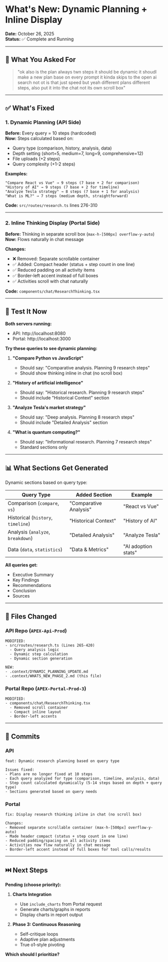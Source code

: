 # What's New: Dynamic Planning + Inline Display

**Date:** October 26, 2025  
**Status:** ✅ Complete and Running

---

## 🎯 What You Asked For

> "ok also is the plan always twn steps it should be dynamic it shoudl make a new plan base on every prompt it kinda skips to the open ai search not ot is that just speed but yeah different plans different steps, also put it into the chat not its own scroll box"

---

## ✅ What's Fixed

### 1. **Dynamic Planning** (API Side)
**Before:** Every query = 10 steps (hardcoded)  
**Now:** Steps calculated based on:
- Query type (comparison, history, analysis, data)
- Depth setting (short=5, medium=7, long=9, comprehensive=12)
- File uploads (+2 steps)
- Query complexity (+1-2 steps)

**Examples:**
```
"Compare React vs Vue" → 9 steps (7 base + 2 for comparison)
"History of AI" → 9 steps (7 base + 2 for timeline)
"Analyze Tesla strategy" → 8 steps (7 base + 1 for analysis)
"What is ML?" → 7 steps (medium depth, straightforward)
```

**Code:** `src/routes/research.ts` lines 276-310

---

### 2. **Inline Thinking Display** (Portal Side)
**Before:** Thinking in separate scroll box (`max-h-[500px] overflow-y-auto`)  
**Now:** Flows naturally in chat message

**Changes:**
- ❌ Removed: Separate scrollable container
- ✅ Added: Compact header (status + step count in one line)
- ✅ Reduced padding on all activity items
- ✅ Border-left accent instead of full boxes
- ✅ Activities scroll with chat naturally

**Code:** `components/chat/ResearchThinking.tsx`

---

## 🧪 Test It Now

**Both servers running:**
- API: http://localhost:8080
- Portal: http://localhost:3000

**Try these queries to see dynamic planning:**

1. **"Compare Python vs JavaScript"**
   - Should say: "Comparative analysis. Planning 9 research steps"
   - Should show thinking inline in chat (no scroll box)

2. **"History of artificial intelligence"**
   - Should say: "Historical research. Planning 9 research steps"
   - Should include "Historical Context" section

3. **"Analyze Tesla's market strategy"**
   - Should say: "Deep analysis. Planning 8 research steps"
   - Should include "Detailed Analysis" section

4. **"What is quantum computing?"**
   - Should say: "Informational research. Planning 7 research steps"
   - Standard sections only

---

## 📊 What Sections Get Generated

Dynamic sections based on query type:

| Query Type | Added Section | Example |
|------------|--------------|---------|
| Comparison (`compare`, `vs`) | "Comparative Analysis" | "React vs Vue" |
| Historical (`history`, `timeline`) | "Historical Context" | "History of AI" |
| Analysis (`analyze`, `breakdown`) | "Detailed Analysis" | "Analyze Tesla" |
| Data (`data`, `statistics`) | "Data & Metrics" | "AI adoption stats" |

**All queries get:**
- Executive Summary
- Key Findings
- Recommendations
- Conclusion
- Sources

---

## 📁 Files Changed

### API Repo (`APEX-Api-Prod`)
```
MODIFIED:
- src/routes/research.ts (Lines 265-420)
  - Query analysis logic
  - Dynamic step calculation
  - Dynamic section generation

NEW:
- .context/DYNAMIC_PLANNING_UPDATE.md
- .context/WHATS_NEW_PHASE_2.md (this file)
```

### Portal Repo (`APEX-Portal-Prod-3`)
```
MODIFIED:
- components/chat/ResearchThinking.tsx
  - Removed scroll container
  - Compact inline layout
  - Border-left accents
```

---

## 🚀 Commits

### API
```
feat: Dynamic research planning based on query type

Issues fixed:
- Plans are no longer fixed at 10 steps
- Each query analyzed for type (comparison, timeline, analysis, data)
- Step count calculated dynamically (5-14 steps based on depth + query type)
- Sections generated based on query needs
```

### Portal
```
fix: Display research thinking inline in chat (no scroll box)

Changes:
- Removed separate scrollable container (max-h-[500px] overflow-y-auto)
- Made header compact (status + step count in one line)
- Reduced padding/spacing on all activity items
- Activities now flow naturally in chat message
- Border-left accent instead of full boxes for tool calls/results
```

---

## ⏭️ Next Steps

**Pending (choose priority):**

1. **Charts Integration**
   - Use `include_charts` from Portal request
   - Generate charts/graphs in reports
   - Display charts in report output

2. **Phase 3: Continuous Reasoning**
   - Self-critique loops
   - Adaptive plan adjustments
   - True o1-style pivoting

**Which should I prioritize?**

